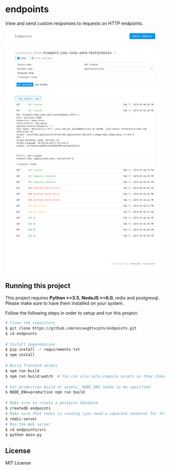 # endpoints

View and send custom responses to requests on HTTP endpoints.

![endpoints](screenshot.png)


## Running this project

This project requires **Python >=3.5**, **NodeJS >=6.0**, redis and postgresql. Please make sure to have them installed on your system.

Follow the following steps in order to setup and run this project:

```bash
# Clone the repository
$ git clone https://github.com/uncaughtxcptn/endpoints.git
$ cd endpoints

# Install dependencies
$ pip install -r requirements.txt
$ npm install

# Build frontend assets
$ npm run build
$ npm run build:watch  # You can also auto-compile assets as they change

# For production build of assets, NODE_ENV needs to be specified
$ NODE_ENV=production npm run build

# Make sure to create a postgres database 
$ createdb endpoints
# Make sure that redis is running (you need a separate terminal for this)
$ redis-server
# Run the Web server
$ cd endpoints/src
$ python main.py
```


## License

MIT License
